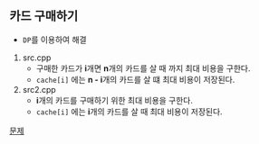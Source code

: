 ## 카드 구매하기
- `DP`를 이용하여 해결
1. src.cpp
	- 구매한 카드가 **i**개면 **n**개의 카드를 살 때 까지 최대 비용을 구한다.
	- `cache[i]` 에는 **n - i**개의 카드를 살 떄 최대 비용이 저장된다.
1. src2.cpp
	- **i**개의 카드를 구매하기 위한 최대 비용을 구한다.
	- `cache[i]` 에는 **i**개의 카드를 살 때 최대 비용이 저장된다.

[문제](https://www.acmicpc.net/problem/11052)
	